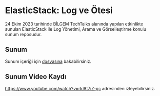 # ElasticStack: Log ve Ötesi
24 Ekim 2023 tarihinde BİLGEM TechTalks alanında yapılan etkinlikte sunulan ElasticStack ile Log Yönetimi, Arama ve Görselleştirme konulu sunum reposudur.
## Sunum
Sunum içeriği için [dosyasına](ELK_Sunum_2023.pdf) bakabilirsiniz.

## Sunum Video Kaydı
https://www.youtube.com/watch?v=rId8t7iZ-gc adresinden izleyebilirsiniz.